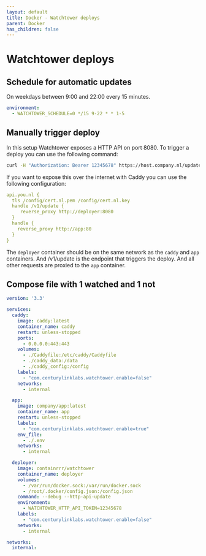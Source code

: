 ```yaml
---
layout: default
title: Docker - Watchtower deploys
parent: Docker
has_children: false
---
```


# Watchtower deploys

## Schedule for automatic updates

On weekdays between 9:00 and 22:00 every 15 minutes.

```yaml
environment:
  - WATCHTOWER_SCHEDULE=0 */15 9-22 * * 1-5
```

## Manually trigger deploy

In this setup Watchtower exposes a HTTP API on port 8080. To trigger a deploy you can use the following command:

```bash
curl -H "Authorization: Bearer 12345678" https://host.company.nl/update/v1
```

If you want to expose this over the internet with Caddy you can use the following configuration:

```yaml
api.you.nl {
  tls /config/cert.nl.pem /config/cert.nl.key
  handle /v1/update {
     reverse_proxy http://deployer:8080
  }
  handle {
    reverse_proxy http://app:80
  }
}
```

The `deployer` container should be on the same network as the `caddy` and `app` containers. And
/v1/update is the endpoint that triggers the deploy. And all other requests are proxied to the `app` container.

## Compose file with 1 watched and 1 not

```yaml
version: '3.3'

services:
  caddy:
    image: caddy:latest
    container_name: caddy
    restart: unless-stopped
    ports:
      - 0.0.0.0:443:443
    volumes:
      - ./Caddyfile:/etc/caddy/Caddyfile
      - ./caddy_data:/data
      - ./caddy_config:/config
    labels:
      - "com.centurylinklabs.watchtower.enable=false"
    networks:
      - internal

  app:
    image: company/app:latest
    container_name: app
    restart: unless-stopped
    labels:
      - "com.centurylinklabs.watchtower.enable=true"
    env_file:
      - ./.env
    networks:
      - internal

  deployer:
    image: containrrr/watchtower
    container_name: deployer
    volumes:
      - /var/run/docker.sock:/var/run/docker.sock
      - /root/.docker/config.json:/config.json
    command: --debug --http-api-update
    environment:
      - WATCHTOWER_HTTP_API_TOKEN=12345678
    labels:
      - "com.centurylinklabs.watchtower.enable=false"
    networks:
      - internal

networks:
  internal:

```
